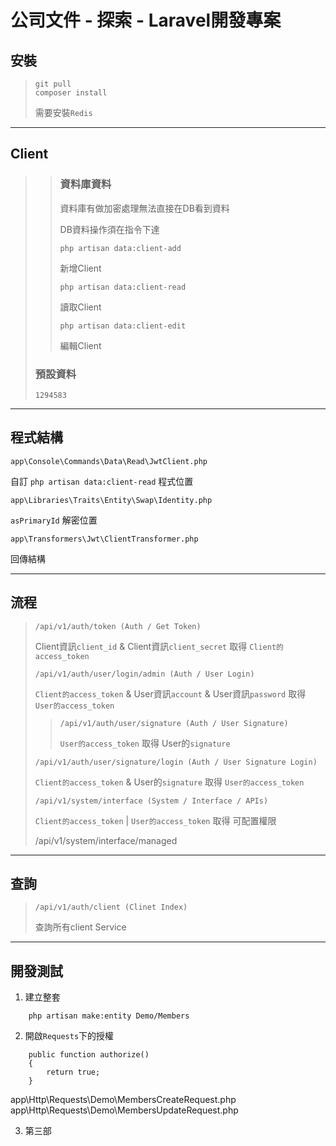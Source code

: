 # 公司文件 - 探索 - Laravel開發專案

## 安裝
>     git pull
>     composer install
> 需要安裝`Redis`

---

## Client
>> ### 資料庫資料
>> 資料庫有做加密處理無法直接在DB看到資料
>> 
>> DB資料操作須在指令下達
>> 
>>     php artisan data:client-add
>> 新增Client
>> 
>>     php artisan data:client-read
>> 讀取Client
>> 
>>     php artisan data:client-edit
>> 編輯Client
> 
> ### 預設資料
>     1294583

---

## 程式結構
    app\Console\Commands\Data\Read\JwtClient.php
自訂 `php artisan data:client-read` 程式位置

    app\Libraries\Traits\Entity\Swap\Identity.php
`asPrimaryId` 解密位置

    app\Transformers\Jwt\ClientTransformer.php
回傳結構

---

## 流程
>     /api/v1/auth/token (Auth / Get Token)
> Client資訊`client_id` & Client資訊`client_secret` 取得 `Client的access_token`
>
>     /api/v1/auth/user/login/admin (Auth / User Login)
> `Client的access_token` & User資訊`account` & User資訊`password` 取得 `User的access_token`
> 
>>     /api/v1/auth/user/signature (Auth / User Signature)
>> `User的access_token` 取得 User的`signature`
> 
>     /api/v1/auth/user/signature/login (Auth / User Signature Login)
> `Client的access_token` & User的`signature` 取得 `User的access_token`
> 
>     /api/v1/system/interface (System / Interface / APIs)
> `Client的access_token` | `User的access_token` 取得 可配置權限
> 
> /api/v1/system/interface/managed

---

## 查詢
>     /api/v1/auth/client (Clinet Index)
> 查詢所有client Service

---

## 開發測試
1. 建立整套
```
    php artisan make:entity Demo/Members
```

2. 開啟`Requests`下的授權
```
    public function authorize()
    {
        return true;
    }
```
app\Http\Requests\Demo\MembersCreateRequest.php
app\Http\Requests\Demo\MembersUpdateRequest.php

3. 第三部